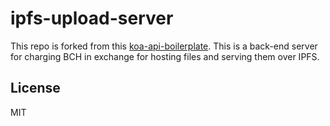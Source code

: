 
# ipfs-upload-server

This repo is forked from this [koa-api-boilerplate](https://github.com/christroutner/koa-api-boilerplate). This is a back-end server for charging BCH in exchange for hosting files and serving them over IPFS.


## License
MIT


